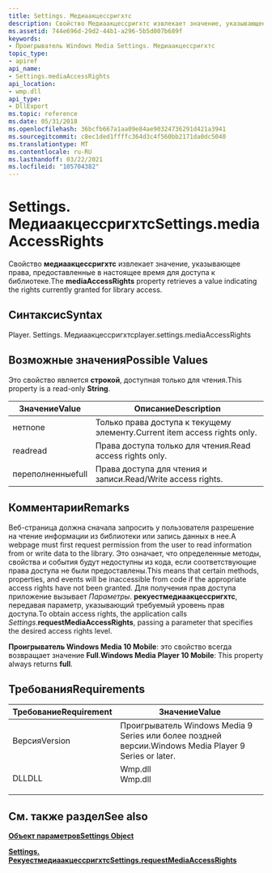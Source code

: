 ```yaml
---
title: Settings. Медиаакцессригхтс
description: Свойство Медиаакцессригхтс извлекает значение, указывающее права, предоставленные в настоящее время для доступа к библиотеке.
ms.assetid: 744e696d-29d2-44b1-a296-5b5d007b689f
keywords:
- Проигрыватель Windows Media Settings. Медиаакцессригхтс
topic_type:
- apiref
api_name:
- Settings.mediaAccessRights
api_location:
- wmp.dll
api_type:
- DllExport
ms.topic: reference
ms.date: 05/31/2018
ms.openlocfilehash: 36bcfb667a1aa09e84ae90324736291d421a3941
ms.sourcegitcommit: c8ec1ded1ffffc364d3c4f560bb2171da0dc5040
ms.translationtype: MT
ms.contentlocale: ru-RU
ms.lasthandoff: 03/22/2021
ms.locfileid: "105704382"
---
```

# <a name="settingsmediaaccessrights"></a><span data-ttu-id="ecac3-104">Settings. Медиаакцессригхтс</span><span class="sxs-lookup"><span data-stu-id="ecac3-104">Settings.mediaAccessRights</span></span>

<span data-ttu-id="ecac3-105">Свойство **медиаакцессригхтс** извлекает значение, указывающее права, предоставленные в настоящее время для доступа к библиотеке.</span><span class="sxs-lookup"><span data-stu-id="ecac3-105">The **mediaAccessRights** property retrieves a value indicating the rights currently granted for library access.</span></span>

## <a name="syntax"></a><span data-ttu-id="ecac3-106">Синтаксис</span><span class="sxs-lookup"><span data-stu-id="ecac3-106">Syntax</span></span>

<span data-ttu-id="ecac3-107">Player. Settings. Медиаакцессригхтс</span><span class="sxs-lookup"><span data-stu-id="ecac3-107">player.settings.mediaAccessRights</span></span>

## <a name="possible-values"></a><span data-ttu-id="ecac3-108">Возможные значения</span><span class="sxs-lookup"><span data-stu-id="ecac3-108">Possible Values</span></span>

<span data-ttu-id="ecac3-109">Это свойство является **строкой**, доступная только для чтения.</span><span class="sxs-lookup"><span data-stu-id="ecac3-109">This property is a read-only **String**.</span></span>



| <span data-ttu-id="ecac3-110">Значение</span><span class="sxs-lookup"><span data-stu-id="ecac3-110">Value</span></span> | <span data-ttu-id="ecac3-111">Описание</span><span class="sxs-lookup"><span data-stu-id="ecac3-111">Description</span></span>                      |
|-------|----------------------------------|
| <span data-ttu-id="ecac3-112">нет</span><span class="sxs-lookup"><span data-stu-id="ecac3-112">none</span></span>  | <span data-ttu-id="ecac3-113">Только права доступа к текущему элементу.</span><span class="sxs-lookup"><span data-stu-id="ecac3-113">Current item access rights only.</span></span> |
| <span data-ttu-id="ecac3-114">read</span><span class="sxs-lookup"><span data-stu-id="ecac3-114">read</span></span>  | <span data-ttu-id="ecac3-115">Права доступа только для чтения.</span><span class="sxs-lookup"><span data-stu-id="ecac3-115">Read access rights only.</span></span>         |
| <span data-ttu-id="ecac3-116">переполненные</span><span class="sxs-lookup"><span data-stu-id="ecac3-116">full</span></span>  | <span data-ttu-id="ecac3-117">Права доступа для чтения и записи.</span><span class="sxs-lookup"><span data-stu-id="ecac3-117">Read/Write access rights.</span></span>        |



 

## <a name="remarks"></a><span data-ttu-id="ecac3-118">Комментарии</span><span class="sxs-lookup"><span data-stu-id="ecac3-118">Remarks</span></span>

<span data-ttu-id="ecac3-119">Веб-страница должна сначала запросить у пользователя разрешение на чтение информации из библиотеки или запись данных в нее.</span><span class="sxs-lookup"><span data-stu-id="ecac3-119">A webpage must first request permission from the user to read information from or write data to the library.</span></span> <span data-ttu-id="ecac3-120">Это означает, что определенные методы, свойства и события будут недоступны из кода, если соответствующие права доступа не были предоставлены.</span><span class="sxs-lookup"><span data-stu-id="ecac3-120">This means that certain methods, properties, and events will be inaccessible from code if the appropriate access rights have not been granted.</span></span> <span data-ttu-id="ecac3-121">Для получения прав доступа приложение вызывает *Параметры*. **рекуестмедиаакцессригхтс**, передавая параметр, указывающий требуемый уровень прав доступа.</span><span class="sxs-lookup"><span data-stu-id="ecac3-121">To obtain access rights, the application calls *Settings*.**requestMediaAccessRights**, passing a parameter that specifies the desired access rights level.</span></span>

<span data-ttu-id="ecac3-122">**Проигрыватель Windows Media 10 Mobile**: это свойство всегда возвращает значение **Full**.</span><span class="sxs-lookup"><span data-stu-id="ecac3-122">**Windows Media Player 10 Mobile**: This property always returns **full**.</span></span>

## <a name="requirements"></a><span data-ttu-id="ecac3-123">Требования</span><span class="sxs-lookup"><span data-stu-id="ecac3-123">Requirements</span></span>



| <span data-ttu-id="ecac3-124">Требование</span><span class="sxs-lookup"><span data-stu-id="ecac3-124">Requirement</span></span> | <span data-ttu-id="ecac3-125">Значение</span><span class="sxs-lookup"><span data-stu-id="ecac3-125">Value</span></span> |
|--------------------|------------------------------------------------------------------------------------|
| <span data-ttu-id="ecac3-126">Версия</span><span class="sxs-lookup"><span data-stu-id="ecac3-126">Version</span></span><br/> | <span data-ttu-id="ecac3-127">Проигрыватель Windows Media 9 Series или более поздней версии.</span><span class="sxs-lookup"><span data-stu-id="ecac3-127">Windows Media Player 9 Series or later.</span></span><br/>                                 |
| <span data-ttu-id="ecac3-128">DLL</span><span class="sxs-lookup"><span data-stu-id="ecac3-128">DLL</span></span><br/>     | <dl> <span data-ttu-id="ecac3-129"><dt>Wmp.dll</dt></span><span class="sxs-lookup"><span data-stu-id="ecac3-129"><dt>Wmp.dll</dt></span></span> </dl> |



## <a name="see-also"></a><span data-ttu-id="ecac3-130">См. также раздел</span><span class="sxs-lookup"><span data-stu-id="ecac3-130">See also</span></span>

<dl> <dt>

[<span data-ttu-id="ecac3-131">**Объект параметров**</span><span class="sxs-lookup"><span data-stu-id="ecac3-131">**Settings Object**</span></span>](settings-object.md)
</dt> <dt>

[<span data-ttu-id="ecac3-132">**Settings. Рекуестмедиаакцессригхтс**</span><span class="sxs-lookup"><span data-stu-id="ecac3-132">**Settings.requestMediaAccessRights**</span></span>](settings-requestmediaaccessrights.md)
</dt> </dl>

 

 





